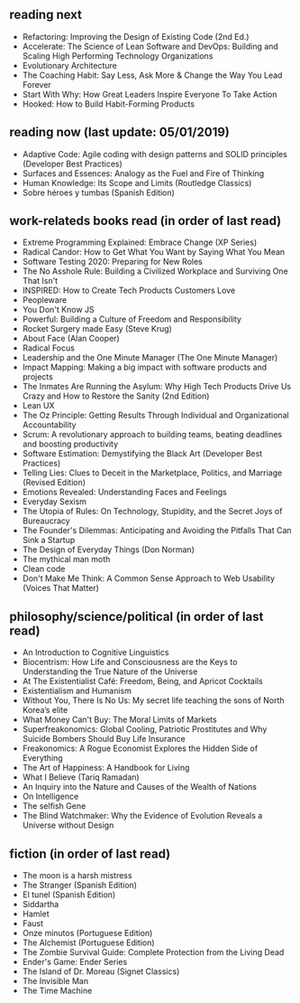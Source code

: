 ## reading next
- Refactoring: Improving the Design of Existing Code (2nd Ed.)
- Accelerate: The Science of Lean Software and DevOps: Building and Scaling High Performing Technology Organizations
- Evolutionary Architecture
- The Coaching Habit: Say Less, Ask More & Change the Way You Lead Forever
- Start With Why: How Great Leaders Inspire Everyone To Take Action
- Hooked: How to Build Habit-Forming Products

## reading now (last update: 05/01/2019)
- Adaptive Code: Agile coding with design patterns and SOLID principles (Developer Best Practices)
- Surfaces and Essences: Analogy as the Fuel and Fire of Thinking
- Human Knowledge: Its Scope and Limits (Routledge Classics)
- Sobre héroes y tumbas (Spanish Edition)

## work-relateds books read (in order of last read)
- Extreme Programming Explained: Embrace Change (XP Series)
- Radical Candor: How to Get What You Want by Saying What You Mean
- Software Testing 2020: Preparing for New Roles
- The No Asshole Rule: Building a Civilized Workplace and Surviving One That Isn't
- INSPIRED: How to Create Tech Products Customers Love
- Peopleware
- You Don't Know JS
- Powerful: Building a Culture of Freedom and Responsibility
- Rocket Surgery made Easy (Steve Krug)
- About Face (Alan Cooper)
- Radical Focus
- Leadership and the One Minute Manager (The One Minute Manager)
- Impact Mapping: Making a big impact with software products and projects
- The Inmates Are Running the Asylum: Why High Tech Products Drive Us Crazy and How to Restore the Sanity (2nd Edition)
- Lean UX
- The Oz Principle: Getting Results Through Individual and Organizational Accountability
- Scrum: A revolutionary approach to building teams, beating deadlines and boosting productivity
- Software Estimation: Demystifying the Black Art (Developer Best Practices)
- Telling Lies: Clues to Deceit in the Marketplace, Politics, and Marriage (Revised Edition)
- Emotions Revealed: Understanding Faces and Feelings
- Everyday Sexism
- The Utopia of Rules: On Technology, Stupidity, and the Secret Joys of Bureaucracy
- The Founder's Dilemmas: Anticipating and Avoiding the Pitfalls That Can Sink a Startup
- The Design of Everyday Things (Don Norman)
- The mythical man moth
- Clean code
- Don't Make Me Think: A Common Sense Approach to Web Usability (Voices That Matter)

## philosophy/science/political (in order of last read)
- An Introduction to Cognitive Linguistics
- Biocentrism: How Life and Consciousness are the Keys to Understanding the True Nature of the Universe
- At The Existentialist Café: Freedom, Being, and Apricot Cocktails
- Existentialism and Humanism
- Without You, There Is No Us: My secret life teaching the sons of North Korea’s elite
- What Money Can't Buy: The Moral Limits of Markets
- Superfreakonomics: Global Cooling, Patriotic Prostitutes and Why Suicide Bombers Should Buy Life Insurance
- Freakonomics: A Rogue Economist Explores the Hidden Side of Everything
- The Art of Happiness: A Handbook for Living
- What I Believe (Tariq Ramadan)
- An Inquiry into the Nature and Causes of the Wealth of Nations
- On Intelligence
- The selfish Gene
- The Blind Watchmaker: Why the Evidence of Evolution Reveals a Universe without Design

## fiction (in order of last read)
- The moon is a harsh mistress
- The Stranger (Spanish Edition)
- El tunel (Spanish Edition)
- Siddartha
- Hamlet
- Faust
- Onze minutos (Portuguese Edition)
- The Alchemist (Portuguese Edition)
- The Zombie Survival Guide: Complete Protection from the Living Dead
- Ender's Game: Ender Series
- The Island of Dr. Moreau (Signet Classics)
- The Invisible Man
- The Time Machine
